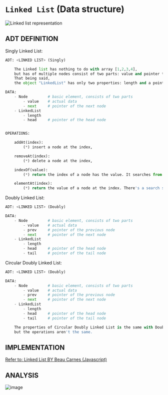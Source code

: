 # `Linked List` (Data structure)

![Linked list representation](https://user-images.githubusercontent.com/14041622/48702546-264b8600-ec2c-11e8-840a-cd3028bf1054.png)

## ADT DEFINITION

Singly Linked List:
```py
ADT: <LINKED LIST> (Singly)

    The Linked list has nothing to do with array [1,2,3,4],
    but has of multiple nodes consist of two parts: value and pointer to the next node.
    That being said, 
    the object "LinkedList" has only two properties: length and a pointer to the head.

DATA:
    - Node         # basic element, consists of two parts
        - value    # actual data
        - next     # pointer of the next node
    - LinkedList
        - length
        - head     # pointer of the head node


OPERATIONS:

    addAt(index):
        (*) insert a node at the index, 

    removeAt(index):
        (*) delete a node at the index, 

    indexOf(value):
        (*) return the index of a node has the value. It searches from head.

    elementAt(index):
        (*) return the value of a node at the index. There's a search starts from head.
```

Doubly Linked List:
```py
ADT: <LINKED LIST> (Doubly)

DATA:
    - Node         # basic element, consists of two parts
        - value    # actual data
        - prev     # pointer of the previous node
        - next     # pointer of the next node
    - LinkedList
        - length
        - head     # pointer of the head node
        - tail     # pointer of the tail node
```

Circular Doubly Linked List:
```py
ADT: <LINKED LIST> (Doubly)

DATA:
    - Node         # basic element, consists of two parts
        - value    # actual data
        - prev     # pointer of the previous node
        - next     # pointer of the next node
    - LinkedList
        - length
        - head     # pointer of the head node
        - tail     # pointer of the tail node

    The properties of Circular Doubly Linked List is the same with Doubly,
    but the operations aren't the same.
```

## IMPLEMENTATION

[Refer to: Linked List BY Beau Carnes (Javascript)](https://codepen.io/beaucarnes/pen/ybOvBq/?editors=0010)

## ANALYSIS

![image](https://user-images.githubusercontent.com/14041622/48702692-87735980-ec2c-11e8-9b97-c1ef3e2d8a4d.png)
